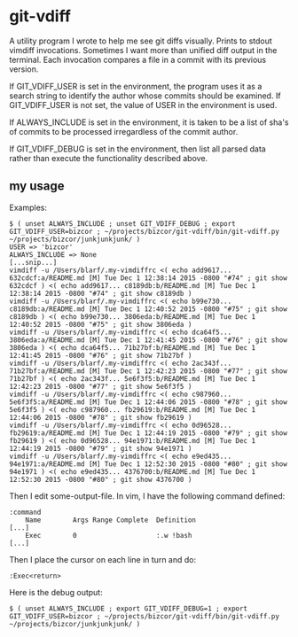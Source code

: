# git-vdiff

A utility program I wrote to help me see git diffs visually.  Prints to stdout vimdiff invocations.  Sometimes I want more than unified diff output in the terminal.  Each invocation compares a file in a commit with its previous version.

If GIT_VDIFF_USER is set in the environment, the program uses it as a search string to identify the author whose commits should be examined.  If GIT_VDIFF_USER is not set, the value of USER in the environment is used.

If ALWAYS_INCLUDE is set in the environment, it is taken to be a list of sha's of commits to be processed irregardless of the commit author.

If GIT_VDIFF_DEBUG is set in the environment, then list all parsed data rather than execute the functionality described above.

## my usage

Examples:

```
$ ( unset ALWAYS_INCLUDE ; unset GIT_VDIFF_DEBUG ; export GIT_VDIFF_USER=bizcor ; ~/projects/bizcor/git-vdiff/bin/git-vdiff.py ~/projects/bizcor/junkjunkjunk/ )
USER => 'bizcor'
ALWAYS_INCLUDE => None
[...snip...]
vimdiff -u /Users/blarf/.my-vimdiffrc <( echo add9617... 632cdcf:a/README.md [M] Tue Dec 1 12:38:14 2015 -0800 "#74" ; git show 632cdcf ) <( echo add9617... c8189db:b/README.md [M] Tue Dec 1 12:38:14 2015 -0800 "#74" ; git show c8189db )
vimdiff -u /Users/blarf/.my-vimdiffrc <( echo b99e730... c8189db:a/README.md [M] Tue Dec 1 12:40:52 2015 -0800 "#75" ; git show c8189db ) <( echo b99e730... 3806eda:b/README.md [M] Tue Dec 1 12:40:52 2015 -0800 "#75" ; git show 3806eda )
vimdiff -u /Users/blarf/.my-vimdiffrc <( echo dca64f5... 3806eda:a/README.md [M] Tue Dec 1 12:41:45 2015 -0800 "#76" ; git show 3806eda ) <( echo dca64f5... 71b27bf:b/README.md [M] Tue Dec 1 12:41:45 2015 -0800 "#76" ; git show 71b27bf )
vimdiff -u /Users/blarf/.my-vimdiffrc <( echo 2ac343f... 71b27bf:a/README.md [M] Tue Dec 1 12:42:23 2015 -0800 "#77" ; git show 71b27bf ) <( echo 2ac343f... 5e6f3f5:b/README.md [M] Tue Dec 1 12:42:23 2015 -0800 "#77" ; git show 5e6f3f5 )
vimdiff -u /Users/blarf/.my-vimdiffrc <( echo c987960... 5e6f3f5:a/README.md [M] Tue Dec 1 12:44:06 2015 -0800 "#78" ; git show 5e6f3f5 ) <( echo c987960... fb29619:b/README.md [M] Tue Dec 1 12:44:06 2015 -0800 "#78" ; git show fb29619 )
vimdiff -u /Users/blarf/.my-vimdiffrc <( echo 0d96528... fb29619:a/README.md [M] Tue Dec 1 12:44:19 2015 -0800 "#79" ; git show fb29619 ) <( echo 0d96528... 94e1971:b/README.md [M] Tue Dec 1 12:44:19 2015 -0800 "#79" ; git show 94e1971 )
vimdiff -u /Users/blarf/.my-vimdiffrc <( echo e9ed435... 94e1971:a/README.md [M] Tue Dec 1 12:52:30 2015 -0800 "#80" ; git show 94e1971 ) <( echo e9ed435... 4376700:b/README.md [M] Tue Dec 1 12:52:30 2015 -0800 "#80" ; git show 4376700 )
```

Then I edit some-output-file.  In vim, I have the following command defined:

```
:command
    Name        Args Range Complete  Definition
[...]
    Exec        0                    :.w !bash
[...]
```

Then I place the cursor on each line in turn and do:

```
:Exec<return>
```

Here is the debug output:

```
$ ( unset ALWAYS_INCLUDE ; export GIT_VDIFF_DEBUG=1 ; export GIT_VDIFF_USER=bizcor ; ~/projects/bizcor/git-vdiff/bin/git-vdiff.py ~/projects/bizcor/junkjunkjunk/ )
```
